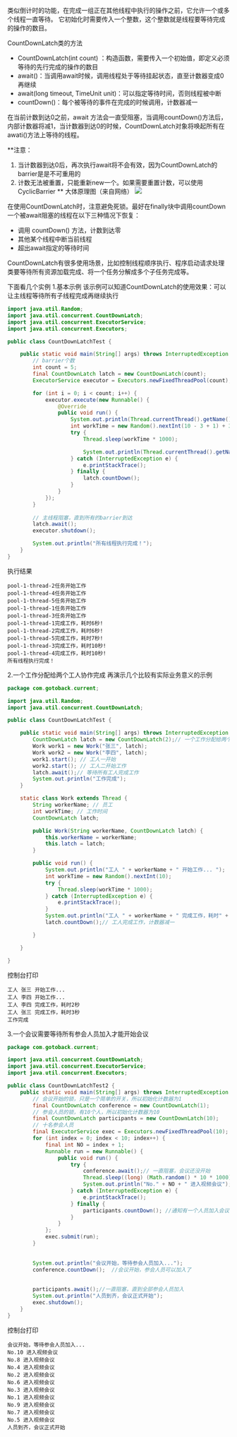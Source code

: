 类似倒计时的功能，在完成一组正在其他线程中执行的操作之前，它允许一个或多个线程一直等待。
它初始化时需要传入一个整数，这个整数就是线程要等待完成的操作的数目。

CountDownLatch类的方法
+ CountDownLatch(int count) ：构造函数，需要传入一个初始值，即定义必须等待的先行完成的操作的数目
+ await()：当调用await时候，调用线程处于等待挂起状态，直至计数器变成0再继续
+ await(long timeout, TimeUnit unit)：可以指定等待时间，否则线程被中断
+ countDown()：每个被等待的事件在完成的时候调用，计数器减一

在当前计数到达0之前，await 方法会一直受阻塞，当调用countDown()方法后，内部计数器将减1，当计数器到达0的时候，CountDownLatch对象将唤起所有在awati()方法上等待的线程。

**注意：
1. 当计数器到达0后，再次执行await将不会有效，因为CountDownLatch的barrier是是不可重用的 
2. 计数无法被重置，只能重新new一个。如果需要重置计数，可以使用 CyclicBarrier
**
大体原理图（来自网络）
![](/chapter3/CountDownLatch-1.png)


在使用CountDownLatch时，注意避免死锁。最好在finally块中调用countDown
一个被await阻塞的线程在以下三种情况下恢复：
+ 调用 countDown() 方法，计数到达零
+ 其他某个线程中断当前线程
+ 超出await指定的等待时间

CountDownLatch有很多使用场景，比如控制线程顺序执行、程序启动请求处理类要等待所有资源加载完成、将一个任务分解成多个子任务完成等。

下面看几个实例
1.基本示例
该示例可以知道CountDownLatch的使用效果：可以让主线程等待所有子线程完成再继续执行
```java
import java.util.Random;
import java.util.concurrent.CountDownLatch;
import java.util.concurrent.ExecutorService;
import java.util.concurrent.Executors;

public class CountDownLatchTest {

	public static void main(String[] args) throws InterruptedException {
		// barrier个数
		int count = 5;
		final CountDownLatch latch = new CountDownLatch(count);
		ExecutorService executor = Executors.newFixedThreadPool(count);

		for (int i = 0; i < count; i++) {
			executor.execute(new Runnable() {
				@Override
				public void run() {
					System.out.println(Thread.currentThread().getName() + "任务开始工作");
					int workTime = new Random().nextInt(10 - 3 + 1) + 3;// 随机3-10秒，方便看效果
					try {
						Thread.sleep(workTime * 1000);

						System.out.println(Thread.currentThread().getName() + "完成工作，耗时" + workTime + "秒!");
					} catch (InterruptedException e) {
						e.printStackTrace();
					} finally {
						latch.countDown();
					}
				}
			});
		}
		
		// 主线程阻塞，直到所有的barrier到达
		latch.await();
		executor.shutdown();

		System.out.println("所有线程执行完成！");
	}
}
```
执行结果
```plain
pool-1-thread-2任务开始工作
pool-1-thread-4任务开始工作
pool-1-thread-5任务开始工作
pool-1-thread-1任务开始工作
pool-1-thread-3任务开始工作
pool-1-thread-1完成工作，耗时6秒!
pool-1-thread-2完成工作，耗时6秒!
pool-1-thread-5完成工作，耗时7秒!
pool-1-thread-3完成工作，耗时10秒!
pool-1-thread-4完成工作，耗时10秒!
所有线程执行完成！
```

2.一个工作分配给两个工人协作完成
再演示几个比较有实际业务意义的示例
```java
package com.gotoback.current;

import java.util.Random;
import java.util.concurrent.CountDownLatch;

public class CountDownLatchTest {

	public static void main(String[] args) throws InterruptedException {
		CountDownLatch latch = new CountDownLatch(2);// 一个工作分配给两个工人协作完成
		Work work1 = new Work("张三", latch);
		Work work2 = new Work("李四", latch);
		work1.start(); // 工人一开始
		work2.start(); // 工人二开始工作
		latch.await();// 等待所有工人完成工作
		System.out.println("工作完成");
	}

	static class Work extends Thread {
		String workerName; // 员工
		int workTime; // 工作时间
		CountDownLatch latch;

		public Work(String workerName, CountDownLatch latch) {
			this.workerName = workerName;
			this.latch = latch;
		}

		public void run() {
			System.out.println("工人 " + workerName + " 开始工作... ");
			int workTime = new Random().nextInt(10);
			try {
				Thread.sleep(workTime * 1000);
			} catch (InterruptedException e) {
				e.printStackTrace();
			}
			System.out.println("工人 " + workerName + " 完成工作，耗时" + workTime + "秒");
			latch.countDown();// 工人完成工作，计数器减一

		}

	}

}

```
控制台打印
```plain
工人 张三 开始工作... 
工人 李四 开始工作... 
工人 李四 完成工作，耗时2秒
工人 张三 完成工作，耗时3秒
工作完成

```

3.一个会议需要等待所有参会人员加入才能开始会议

```java
package com.gotoback.current;

import java.util.concurrent.CountDownLatch;
import java.util.concurrent.ExecutorService;
import java.util.concurrent.Executors;

public class CountDownLatchTest2 {
	public static void main(String[] args) throws InterruptedException {
		// 会议开始的锁，只是一个简单的开关，所以初始化计数器为1
		final CountDownLatch conference = new CountDownLatch(1);
		// 参会人员的锁，有10个人，所以初始化计数器为10
		final CountDownLatch participants = new CountDownLatch(10);
		// 十名参会人员
		final ExecutorService exec = Executors.newFixedThreadPool(10);
		for (int index = 0; index < 10; index++) {
			final int NO = index + 1;
			Runnable run = new Runnable() {
				public void run() {
					try {
						conference.await();// 一直阻塞，会议还没开始
						Thread.sleep((long) (Math.random() * 10 * 1000));
						System.out.println("No." + NO + " 进入视频会议");
					} catch (InterruptedException e) {
						e.printStackTrace();
					} finally {
						participants.countDown(); //通知有一个人员加入会议
					}
				}
			};
			exec.submit(run);
		}
		
		
		System.out.println("会议开始，等待参会人员加入...");
		conference.countDown();  //会议开始，参会人员可以加入了
		
		
		participants.await();//一直阻塞，直到全部参会人员加入
		System.out.println("人员到齐，会议正式开始");
		exec.shutdown();
	}
}

```
控制台打印
```plain
会议开始，等待参会人员加入...
No.10 进入视频会议
No.8 进入视频会议
No.4 进入视频会议
No.2 进入视频会议
No.6 进入视频会议
No.3 进入视频会议
No.1 进入视频会议
No.9 进入视频会议
No.7 进入视频会议
No.5 进入视频会议
人员到齐，会议正式开始

```

